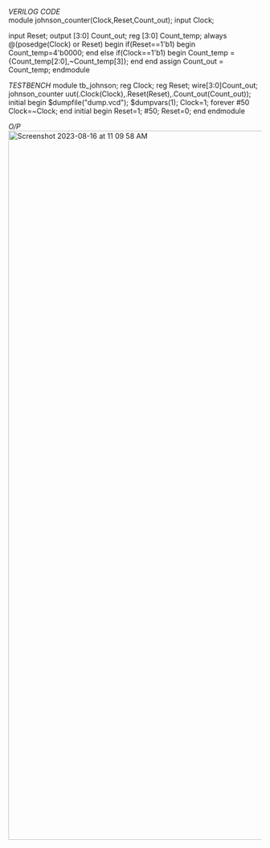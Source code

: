 *VERILOG CODE*
<br>module johnson_counter(Clock,Reset,Count_out);
  input Clock;
  
  input Reset;
  output [3:0] Count_out;
  reg [3:0] Count_temp;
  always @(posedge(Clock) or Reset)
    begin
      if(Reset==1'b1)
        begin
          Count_temp=4'b0000;
        end
      else if(Clock==1'b1)
        begin
          Count_temp = {Count_temp[2:0],~Count_temp[3]};
        end
    end
  assign Count_out = Count_temp;
endmodule

*TESTBENCH*
module tb_johnson;
  reg Clock;
  reg Reset;
  wire[3:0]Count_out;
  johnson_counter uut(.Clock(Clock),.Reset(Reset),.Count_out(Count_out));
  initial begin
    $dumpfile("dump.vcd");
    $dumpvars(1);
    Clock=1;
    forever #50 Clock=~Clock;
  end
  initial begin
    Reset=1;
    #50;
    Reset=0;
  end
endmodule

*O/P*
<img width="1413" alt="Screenshot 2023-08-16 at 11 09 58 AM" src="https://github.com/AnnaTheSloth284/S4_KTU_Digital_Lab/assets/112563080/85013c2c-a3c0-4b32-b377-dd3603b0cda0">

